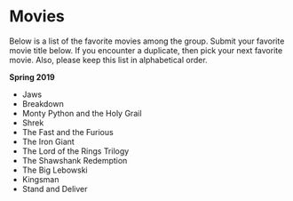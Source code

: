# Movies

Below is a list of the favorite movies among the group.  Submit your favorite movie title below.  If you encounter a duplicate, then pick your next favorite movie.  Also, please keep this list in alphabetical order.

**Spring 2019**

* Jaws
* Breakdown
* Monty Python and the Holy Grail
* Shrek
* The Fast and the Furious
* The Iron Giant
* The Lord of the Rings Trilogy
* The Shawshank Redemption
* The Big Lebowski
* Kingsman
* Stand and Deliver
